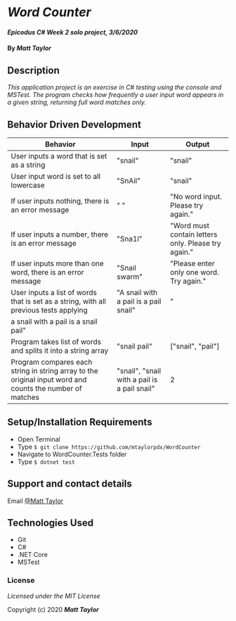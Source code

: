 # _Word Counter_

#### _Epicodus C# Week 2 solo project, 3/6/2020_

#### By _Matt Taylor_

## Description

_This application project is an exercise in C# testing using the console and MSTest. The program checks how frequently a user input word appears in a given string, returning full word matches only._

## Behavior Driven Development
| Behavior | Input | Output |
|----|----|-----|
|User inputs a word that is set as a string|"snail"|"snail"|
|User input word is set to all lowercase|"SnAil"|"snail"|
|If user inputs nothing, there is an error message|" "|"No word input. Please try again."|
|If user inputs a number, there is an error message|"Sna1l"|"Word must contain letters only. Please try again."|
|If user inputs more than one word, there is an error message|"Snail swarm"|"Please enter only one word. Try again."|
|User inputs a list of words that is set as a string, with all previous tests applying|"A snail with a pail is a pail snail"|"
a snail with a pail is a snail pail"|
|Program takes list of words and splits it into a string array|"snail pail"|["snail", "pail"]|
|Program compares each string in string array to the original input word and counts the number of matches|"snail", "snail with a pail is a pail snail"|2|

## Setup/Installation Requirements

* Open Terminal
* Type ``$ git clone https://github.com/mtaylorpdx/WordCounter``
* Navigate to WordCounter.Tests folder
* Type ``$ dotnet test``

## Support and contact details

Email [@Matt Taylor](mailto:me@email.com)

## Technologies Used

* Git
* C#
* .NET Core
* MSTest

### License

*Licensed under the MIT License*

Copyright (c) 2020 **_Matt Taylor_**